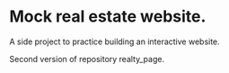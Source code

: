 # Mock real estate website.

A side project to practice building an interactive website.  

Second version of repository realty_page.
